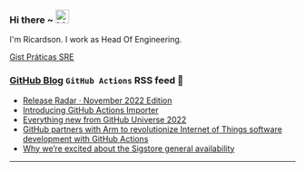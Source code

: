 ### Hi there ~ <img src="https://user-images.githubusercontent.com/1303154/88677602-1635ba80-d120-11ea-84d8-d263ba5fc3c0.gif" width="24px" alt="hi">

I'm Ricardson. I work as Head Of Engineering.

[Gist Práticas SRE](https://gist.github.com/r1w1s1/1ca63e1afb467410ddbb9081214a51ac)

### [GitHub Blog](https://github.blog/) `GitHub Actions` RSS feed 📖

<!--START_SECTION:feed-->
* [Release Radar · November 2022 Edition](https:&#x2F;&#x2F;github.blog&#x2F;2022-12-16-release-radar-nov-2022&#x2F;)
* [Introducing GitHub Actions Importer](https:&#x2F;&#x2F;github.blog&#x2F;2022-11-10-introducing-github-actions-importer&#x2F;)
* [Everything new from GitHub Universe 2022](https:&#x2F;&#x2F;github.blog&#x2F;2022-11-09-everything-new-from-github-universe-2022&#x2F;)
* [GitHub partners with Arm to revolutionize Internet of Things software development with GitHub Actions](https:&#x2F;&#x2F;github.blog&#x2F;2022-11-02-github-partners-with-arm-to-revolutionize-internet-of-things-software-development-with-github-actions&#x2F;)
* [Why we’re excited about the Sigstore general availability](https:&#x2F;&#x2F;github.blog&#x2F;2022-10-25-why-were-excited-about-the-sigstore-general-availability&#x2F;)
<!--END_SECTION:feed-->

---------

<!--
**r1williams/r1williams** is a ✨ _special_ ✨ repository because its `README.md` (this file) appears on your GitHub profile.


